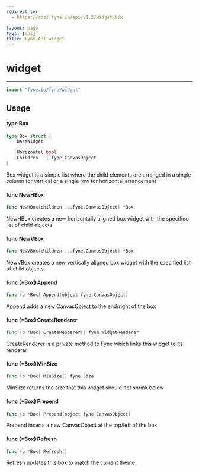 ```yaml
---
redirect_to:
  - https://docs.fyne.io/api/v1.2/widget/box

layout: page
tags: [api]
title: Fyne API widget
---
```



# widget
---
```go
import "fyne.io/fyne/widget"
```

## Usage

#### type Box

```go
type Box struct {
	BaseWidget

	Horizontal bool
	Children   []fyne.CanvasObject
}
```

Box widget is a simple list where the child elements are arranged in a single column for vertical or a single row for horizontal arrangement

#### func  NewHBox

```go
func NewHBox(children ...fyne.CanvasObject) *Box
```
NewHBox creates a new horizontally aligned box widget with the specified list of child objects

#### func  NewVBox

```go
func NewVBox(children ...fyne.CanvasObject) *Box
```
NewVBox creates a new vertically aligned box widget with the specified list of child objects

#### func (*Box) Append

```go
func (b *Box) Append(object fyne.CanvasObject)
```
Append adds a new CanvasObject to the end/right of the box

#### func (*Box) CreateRenderer

```go
func (b *Box) CreateRenderer() fyne.WidgetRenderer
```
CreateRenderer is a private method to Fyne which links this widget to its renderer

#### func (*Box) MinSize

```go
func (b *Box) MinSize() fyne.Size
```
MinSize returns the size that this widget should not shrink below

#### func (*Box) Prepend

```go
func (b *Box) Prepend(object fyne.CanvasObject)
```
Prepend inserts a new CanvasObject at the top/left of the box

#### func (*Box) Refresh

```go
func (b *Box) Refresh()
```
Refresh updates this box to match the current theme
